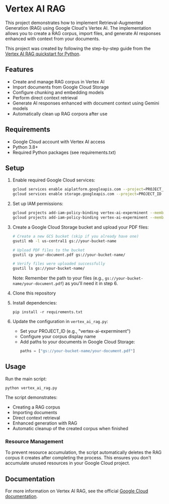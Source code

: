 # Vertex AI RAG 

This project demonstrates how to implement Retrieval-Augmented Generation (RAG) using Google Cloud's Vertex AI. The implementation allows you to create a RAG corpus, import files, and generate AI responses enhanced with context from your documents.

This project was created by following the step-by-step guide from the [Vertex AI RAG quickstart for Python](https://cloud.google.com/vertex-ai/generative-ai/docs/rag-quickstart).

## Features

- Create and manage RAG corpus in Vertex AI
- Import documents from Google Cloud Storage
- Configure chunking and embedding models
- Perform direct context retrieval
- Generate AI responses enhanced with document context using Gemini models
- Automatically clean up RAG corpora after use

## Requirements

- Google Cloud account with Vertex AI access
- Python 3.8+
- Required Python packages (see requirements.txt)

## Setup

1. Enable required Google Cloud services:
   ```bash
   gcloud services enable aiplatform.googleapis.com --project=PROJECT_ID
   gcloud services enable storage.googleapis.com --project=PROJECT_ID
   ```

2. Set up IAM permissions:
   ```bash
   gcloud projects add-iam-policy-binding vertex-ai-experminent --member="user:YOUR_EMAIL@domain.com" --role="roles/aiplatform.user" 
   gcloud projects add-iam-policy-binding vertex-ai-experminent --member="user:YOUR_EMAIL@domain.com" --role="roles/storage.objectAdmin"
   ```

3. Create a Google Cloud Storage bucket and upload your PDF files:
   ```bash
   # Create a new GCS bucket (skip if you already have one)
   gsutil mb -l us-central1 gs://your-bucket-name
   
   # Upload PDF files to the bucket
   gsutil cp your-document.pdf gs://your-bucket-name/
   
   # Verify files were uploaded successfully
   gsutil ls gs://your-bucket-name/
   ```
   
   Note: Remember the path to your files (e.g., `gs://your-bucket-name/your-document.pdf`) as you'll need it in step 6.

4. Clone this repository

5. Install dependencies:
   ```
   pip install -r requirements.txt
   ```

6. Update the configuration in `vertex_ai_rag.py`:
   - Set your PROJECT_ID (e.g., "vertex-ai-experminent")
   - Configure your corpus display name
   - Add paths to your documents in Google Cloud Storage:
     ```python
     paths = ["gs://your-bucket-name/your-document.pdf"] 
     ```

## Usage

Run the main script:

```
python vertex_ai_rag.py
```

The script demonstrates:
- Creating a RAG corpus
- Importing documents
- Direct context retrieval
- Enhanced generation with RAG
- Automatic cleanup of the created corpus when finished

### Resource Management

To prevent resource accumulation, the script automatically deletes the RAG corpus it creates after completing the process. This ensures you don't accumulate unused resources in your Google Cloud project.

## Documentation

For more information on Vertex AI RAG, see the official [Google Cloud documentation](https://cloud.google.com/vertex-ai/generative-ai/docs/rag-quickstart). 
